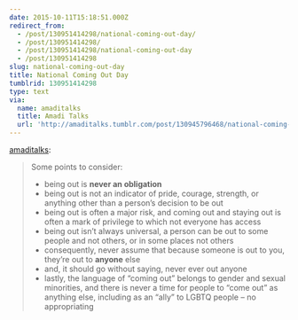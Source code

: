 ```yaml
---
date: 2015-10-11T15:18:51.000Z
redirect_from:
  - /post/130951414298/national-coming-out-day/
  - /post/130951414298/
  - /post/130951414298/national-coming-out-day
  - /post/130951414298
slug: national-coming-out-day
title: National Coming Out Day
tumblrid: 130951414298
type: text
via:
  name: amaditalks
  title: Amadi Talks
  url: 'http://amaditalks.tumblr.com/post/130945796468/national-coming-out-day'
---
```

<p><a href="http://amaditalks.tumblr.com/post/130945796468/national-coming-out-day" class="tumblr_blog">amaditalks</a>:</p>

<blockquote><p>Some points to consider:

</p><ul><li>being out is <b>never an obligation</b></li>
<li>being out is not an indicator of pride, courage, strength, or anything other than a person’s decision to be out</li>
<li>being out is often a major risk, and coming out and staying out is often a mark of privilege to which not everyone has access</li>
<li>being out isn’t always universal, a person can be out to some people and not others, or in some places not others</li>
<li>consequently, never assume that because someone is out to you, they’re out to <b>anyone</b> else</li>
<li>and, it should go without saying, never ever out anyone</li>
<li>lastly, the language of “coming out” belongs to gender and sexual minorities, and there is never a time for people to “come out” as anything else, including as an “ally” to LGBTQ people – no appropriating</li></ul></blockquote>
